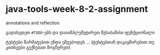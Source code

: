 # java-tools-week-8-2-assignment
annotations and reflection

გადახედეთ `#TODO`-ებს და დააიმპლემეტირეთ შესაბამისი ფუნქციონალი

ტესტები წარმატებით უნდა ეშვებოდეს ... (ტესტებთან დაკავშირებით თუ კითხვები გექნებათ მოგწერეთ)
